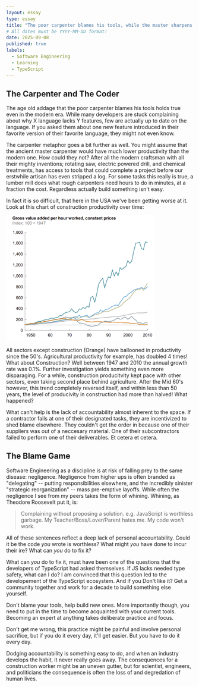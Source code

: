```yaml
---
layout: essay
type: essay
title: "The poor carpenter blames his tools, while the master sharpens his chisel"
# All dates must be YYYY-MM-DD format!
date: 2025-09-08
published: true
labels:
  - Software Engineering
  - Learning
  - TypeScript
---
```

## The Carpenter and The Coder
The age old addage that the poor carpenter blames his tools holds true even in the modern era. While many developers are stuck complaining about why X language lacks Y features, few are actually up to date on the language. If you asked them about one new feature introduced in their favorite version of their favorite language, they might not even know. 

The carpenter metaphor goes a bit further as well. You might assume that the ancient master carpenter would have much lower productivity than the modern one. How could they not? After all the modern craftsman with all their mighty inventions; rotating saw, electric powered drill, and chemical treatments, has access to tools that could complete a project before our erstwhile artisan has even stripped a log. For some tasks this really is true, a lumber mill does what rough carpenters need hours to do in minutes, at a fraction the cost. Regardless actually build something isn't easy.

In fact it is so difficult, that here in the USA we've been getting worse at it.  Look at this chart of construction productivity over time:

<img width="400px" class="rounded float-start pe-4" src="../img/badcarpenterbadtools/laborproductivtygraph.png">

All sectors except construction (Orange) have ballooned in productivity since the 50's. Agricultural productivity for example, has doubled 4 times! What about Construction? Well between 1947 and 2010 the annual growth rate was 0.1%. Further investigation yields something even more disparaging. For a while, construction producitvity kept pace with other sectors, even taking second place behind agriculture. After the Mid 60's however, this trend completely reversed itself, and within less than 50 years, the level of producivity in construction had more than halved! What happened?

What can't help is the lack of accountability almost inherent to the space. If a contractor fails at one of their designated tasks, they are incentivized to shed blame elsewhere. They couldn't get the order in because one of their suppliers was out of a neccesary material. One of their subcontractors failed to perform one of their deliverables. Et cetera et cetera. 

## The Blame Game

Software Engineering as a discipline is at risk of falling prey to the same disease: negligence. Negligence from higher ups is often branded as "delegating" -- putting responsibilities elsewhere, and the incredibly sinister "strategic reorganization" -- mass pre-emptive layoffs. While often the negligence I see from my peers takes the form of whining. Whining, as Theodore Roosevelt put it, is:

> Complaining without proposing a solution. e.g.
> JavaScript is worthless garbage.
> My Teacher/Boss/Lover/Parent hates me.
> My code won't work.

All of these sentences reflect a deep lack of personal accountability. Could it be the code *you* wrote is worthless? What might *you* have done to incur their ire? What can *you* do to fix it? 

What can *you* do to fix it, must have been one of the questions that the developers of TypeScript had asked themselves. If JS lacks needed type safety, what can I do? I am convinced that this question led to the developement of the TypeScript ecosystem. And if you Don't like it? Get a community together and work for a decade to build something else yourself. 

Don't blame your tools, help build new ones. More importantly though, you need to put in the time to become acquainted with your current tools. Becoming an expert at anything takes deliberate practice and focus.

Don't get me wrong, this practice might be painful and involve personal sacrifice, but if you do it every day, it'll get easier. But you have to do it every day.

Dodging accountability is something easy to do, and when an industry develops the habit, it never really goes away. The consequences for a construction worker might be an uneven gutter, but for scientist, engineers, and politicians the consequence is often the loss of and degredation of human lives. 